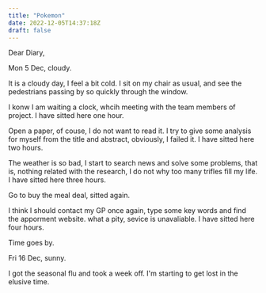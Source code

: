 ```yaml
---
title: "Pokemon"
date: 2022-12-05T14:37:18Z
draft: false
---
```


Dear Diary,

Mon 5 Dec, cloudy.

It is a cloudy day, I feel a bit cold. I sit on my chair as usual, and see the pedestrians passing by so quickly through the window.

I konw I am waiting a clock, whcih meeting with the team members of project. I have sitted here one hour.

Open a paper, of couse, I do not want to read it. I try to give some analysis for myself from the title and abstract, obviously, I failed it. I have sitted here two hours.

The weather is so bad, I start to search news and solve some problems, that is, nothing related with the research, I do not why too many trifles fill my life. I have sitted here three hours.

Go to buy the meal deal, sitted again.

I think I should contact my GP once again, type some key words and find the apporment website. what a pity, sevice is unavaliable. I have sitted here four hours.

Time goes by.

Fri 16 Dec, sunny.

I got the seasonal flu and took a week off. I'm starting to get lost in the elusive time.